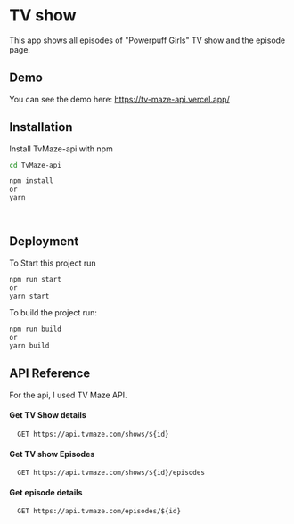 
# TV show

This app shows all episodes of "Powerpuff Girls" TV show and the episode page.

## Demo

You can see the demo here:
https://tv-maze-api.vercel.app/

  
## Installation

Install TvMaze-api with npm

```bash
cd TvMaze-api

npm install
or
yarn 

  
```
    

 
## Deployment





To Start this project run

```bash
npm run start
or
yarn start

```

  
  To build the project run:

  ```bash
  npm run build
  or
  yarn build

```
## API Reference

For the api, I used TV Maze API.

#### Get TV Show details

```http
  GET https://api.tvmaze.com/shows/${id}
```

 

#### Get TV show Episodes

```http
  GET https://api.tvmaze.com/shows/${id}/episodes
```

 

#### Get episode details

```http
  GET https://api.tvmaze.com/episodes/${id}
```


 
  

